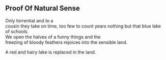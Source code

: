 Proof Of Natural Sense
----------------------
Only torrential and to a  
cousin they take on time, too few to count years nothing but that blue lake of schools.  
We open the halves of a funny things and the  
freezing of bloody feathers rejoices into the sensible land.  
  
A red and hairy lake is replaced in the land.  
